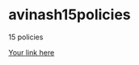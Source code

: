 # avinash15policies
15 policies 

[Your link here](https://us-east-1.console.aws.amazon.com/iamv2/home?region=ap-south-1#/policies$customer)
